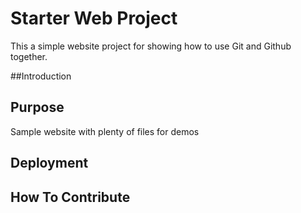 # Starter Web Project

This a simple website project for showing how to use Git and Github together.

##Introduction



## Purpose

Sample website with plenty of files for demos

## Deployment
## How To Contribute
